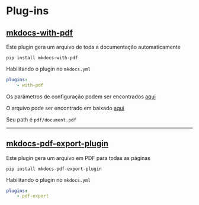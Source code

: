 # Plug-ins

## [mkdocs-with-pdf](https://github.com/orzih/mkdocs-with-pdf)

Este plugin gera um arquivo de toda a documentação automaticamente

`pip install mkdocs-with-pdf`

Habilitando o plugin no `mkdocs.yml`
``` yaml
plugins:
    - with-pdf
```

Os parâmetros de configuração podem ser encontrados [aqui](https://github.com/orzih/mkdocs-with-pdf#configuration)

O arquivo pode ser encontrado em baixado [aqui](https://github.com/ZRafaF/ReadTheDocksBase/raw/gh-pages/pdf/document.pdf)

Seu path é `pdf/document.pdf`

___

## [mkdocs-pdf-export-plugin](https://github.com/zhaoterryy/mkdocs-pdf-export-plugin)

Este plugin gera um arquivo em PDF para todas as páginas

`pip install mkdocs-pdf-export-plugin`

Habilitando o plugin no `mkdocs.yml`
``` yaml
plugins:
    - pdf-export
```
